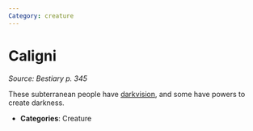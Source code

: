 ```yaml
---
Category: creature
---
```

# Caligni  
*Source: Bestiary p. 345*  

These subterranean people have [darkvision](../abilities/darkvision.md), and some have powers to create darkness.

- **Categories**: Creature